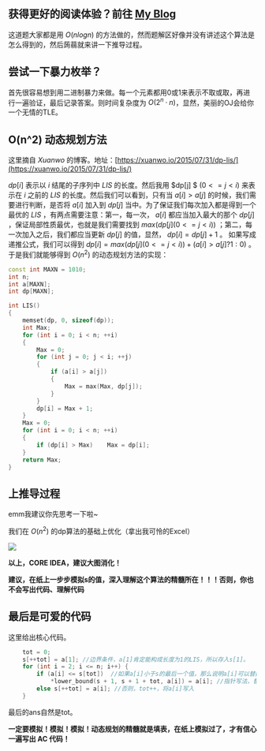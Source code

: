 ## **获得更好的阅读体验？前往 [My Blog](https://www.cnblogs.com/baoyihan/p/luogu-at2827.html)**

这道题大家都是用 $O(nlogn)$ 的方法做的，然而题解区好像并没有讲述这个算法是怎么得到的，然后蒟蒻就来讲一下推导过程。

## 尝试一下暴力枚举？

首先很容易想到用二进制暴力来做。每一个元素都用0或1来表示不取或取，再进行一遍验证，最后记录答案。则时间复杂度为 $O(2^n·n)$，显然，美丽的OJ会给你一个无情的TLE。

## O(n^2) 动态规划方法

这里摘自 $Xuanwo$ 的博客。地址：[https://xuanwo.io/2015/07/31/dp-lis/](https://xuanwo.io/2015/07/31/dp-lis/)

$dp[i]$ 表示以 $i$ 结尾的子序列中 $LIS$ 的长度。然后我用   $dp[j] $ $(0<=j<i)$ 来表示在 $i$ 之前的 $LIS$ 的长度。然后我们可以看到，只有当 $a[i]>a[j]$ 的时候，我们需要进行判断，是否将 $a[i]$ 加入到 $dp[j]$ 当中。为了保证我们每次加入都是得到一个最优的 $LIS$ ，有两点需要注意：第一，每一次， $a[i]$ 都应当加入最大的那个 $dp[j]$ ，保证局部性质最优，也就是我们需要找到 $max(dp[j](0<=j<i))$ ；第二，每一次加入之后，我们都应当更新 $dp[j]$ 的值，显然， $dp[i]=dp[j]+1$ 。 如果写成递推公式，我们可以得到 $dp[i]=max(dp[j](0<=j<i))+(a[i]>a[j]?1:0)$ 。 于是我们就能够得到 $O(n^2)$ 的动态规划方法的实现：

```cpp
const int MAXN = 1010;
int n;
int a[MAXN];
int dp[MAXN];

int LIS()
{
    memset(dp, 0, sizeof(dp));
    int Max;
    for (int i = 0; i < n; ++i)
    {
        Max = 0;
        for (int j = 0; j < i; ++j)
        {
            if (a[i] > a[j])
            {
                Max = max(Max, dp[j]);
            }
        }
        dp[i] = Max + 1;
    }
    Max = 0;
    for (int i = 0; i < n; ++i)
    {
        if (dp[i] > Max)    Max = dp[i];
    }
    return Max;
}
```

## 上推导过程

emm我建议你先思考一下啦~

我们在 $O(n^2)$ 的dp算法的基础上优化（拿出我可怜的Excel）

![](https://ae01.alicdn.com/kf/H51bc061ef71748ce9e4648626230da40Y.jpg)

**以上，CORE IDEA，建议大图消化！**

**建议，在纸上一步步模拟s的值，深入理解这个算法的精髓所在！！！否则，你也不会写出代码、理解代码**

## 最后是可爱的代码

这里给出核心代码。

```cpp
    tot = 0;
    s[++tot] = a[1]; //边界条件，a[1]肯定能构成长度为1的LIS，所以存入s[1]。
    for (int i = 2; i <= n; i++) {
        if (a[i] <= s[tot])  //如果a[i]小于s的最后一个值，那么说明a[i]可以替换掉s数组的某一个值
            *lower_bound(s + 1, s + 1 + tot, a[i]) = a[i]; //指针写法，替换s[i]，lower_bound 是 STL 的二分查找函数，不懂的可以 Google 搜索一下。
        else s[++tot] = a[i]; //否则，tot++，将a[i]写入
    }
```

最后的ans自然是tot。

**一定要模拟！模拟！模拟！动态规划的精髓就是填表，在纸上模拟过了，才有信心一遍写出 AC 代码！**